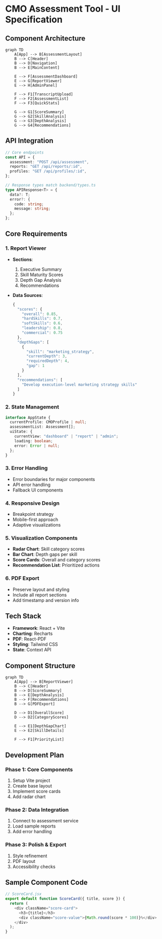# CMO Assessment Tool - UI Specification

## Component Architecture

```mermaid
graph TD
    A[App] --> B[AssessmentLayout]
    B --> C[Header]
    B --> D[Navigation]
    B --> E[MainContent]

    E --> F[AssessmentDashboard]
    E --> G[ReportViewer]
    E --> H[AdminPanel]

    F --> F1[TranscriptUpload]
    F --> F2[AssessmentList]
    F --> F3[QuickStats]

    G --> G1[ScoreSummary]
    G --> G2[SkillAnalysis]
    G --> G3[DepthAnalysis]
    G --> G4[Recommendations]
```

## API Integration

```typescript
// Core endpoints
const API = {
  assessment: "POST /api/assessment",
  reports: "GET /api/reports/:id",
  profiles: "GET /api/profiles/:id",
};

// Response types match backend/types.ts
type APIResponse<T> = {
  data?: T;
  error?: {
    code: string;
    message: string;
  };
};
```

## Core Requirements

### 1. Report Viewer

- **Sections**:

  1. Executive Summary
  2. Skill Maturity Scores
  3. Depth Gap Analysis
  4. Recommendations

- **Data Sources**:
  ```javascript
  {
    "scores": {
      "overall": 0.85,
      "hardSkills": 0.7,
      "softSkills": 0.6,
      "leadership": 0.8,
      "commercial": 0.75
    },
    "depthGaps": [
      {
        "skill": "marketing_strategy",
        "currentDepth": 3,
        "requiredDepth": 4,
        "gap": 1
      }
    ],
    "recommendations": [
      "Develop execution-level marketing strategy skills"
    ]
  }
  ```

### 2. State Management

```typescript
interface AppState {
  currentProfile: CMOProfile | null;
  assessmentList: Assessment[];
  uiState: {
    currentView: "dashboard" | "report" | "admin";
    loading: boolean;
    error: Error | null;
  };
}
```

### 3. Error Handling

- Error boundaries for major components
- API error handling
- Fallback UI components

### 4. Responsive Design

- Breakpoint strategy
- Mobile-first approach
- Adaptive visualizations

### 5. Visualization Components

- **Radar Chart**: Skill category scores
- **Bar Chart**: Depth gaps per skill
- **Score Cards**: Overall and category scores
- **Recommendation List**: Prioritized actions

### 6. PDF Export

- Preserve layout and styling
- Include all report sections
- Add timestamp and version info

## Tech Stack

- **Framework**: React + Vite
- **Charting**: Recharts
- **PDF**: React-PDF
- **Styling**: Tailwind CSS
- **State**: Context API

## Component Structure

```mermaid
graph TD
    A[App] --> B[ReportViewer]
    B --> C[Header]
    B --> D[ScoreSummary]
    B --> E[DepthAnalysis]
    B --> F[Recommendations]
    B --> G[PDFExport]

    D --> D1[OverallScore]
    D --> D2[CategoryScores]

    E --> E1[DepthGapChart]
    E --> E2[SkillDetails]

    F --> F1[PriorityList]
```

## Development Plan

### Phase 1: Core Components

1. Setup Vite project
2. Create base layout
3. Implement score cards
4. Add radar chart

### Phase 2: Data Integration

1. Connect to assessment service
2. Load sample reports
3. Add error handling

### Phase 3: Polish & Export

1. Style refinement
2. PDF layout
3. Accessibility checks

## Sample Component Code

```javascript
// ScoreCard.jsx
export default function ScoreCard({ title, score }) {
  return (
    <div className="score-card">
      <h3>{title}</h3>
      <div className="score-value">{Math.round(score * 100)}%</div>
    </div>
  );
}
```
